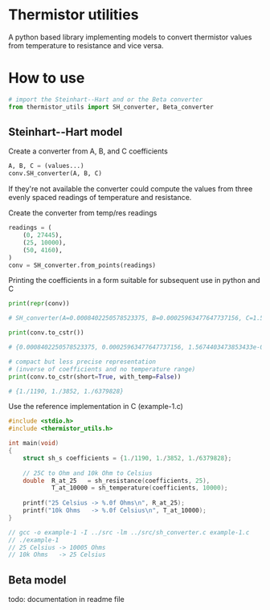 # Thermistor utilities

A python based library implementing models to convert thermistor values 
from temperature to resistance and vice versa.

# How to use

```python
# import the Steinhart--Hart and or the Beta converter
from thermistor_utils import SH_converter, Beta_converter
```

## Steinhart--Hart model

Create a converter from A, B, and C coefficients

```python
A, B, C = (values...)
conv.SH_converter(A, B, C)
```

If they're not available the converter could compute the values from 
three evenly spaced readings of temperature and resistance.

Create the converter from temp/res readings

```python
readings = (
    (0, 27445),
    (25, 10000),
    (50, 4160),
)
conv = SH_converter.from_points(readings)
```

Printing the coefficients in a form suitable for subsequent use in 
python and C

```python
print(repr(conv))

# SH_converter(A=0.0008402250578523375, B=0.00025963477647737156, C=1.5674403473853433e-07, Tl=0, Th=50)

print(conv.to_cstr())

# {0.0008402250578523375, 0.00025963477647737156, 1.5674403473853433e-07, 0, 50}

# compact but less precise representation
# (inverse of coefficients and no temperature range)
print(conv.to_cstr(short=True, with_temp=False))

# {1./1190, 1./3852, 1./6379828}
```

Use the reference implementation in C (example-1.c)

```c
#include <stdio.h>
#include <thermistor_utils.h>

int main(void)
{
    struct sh_s coefficients = {1./1190, 1./3852, 1./6379828};
    
    // 25C to Ohm and 10k Ohm to Celsius
    double  R_at_25   = sh_resistance(coefficients, 25),
            T_at_10000 = sh_temperature(coefficients, 10000);
    
    printf("25 Celsius -> %.0f Ohms\n", R_at_25);
    printf("10k Ohms   -> %.0f Celsius\n", T_at_10000);
}

// gcc -o example-1 -I ../src -lm ../src/sh_converter.c example-1.c
// ./example-1
// 25 Celsius -> 10005 Ohms
// 10k Ohms   -> 25 Celsius
```

## Beta model

todo: documentation in readme file
